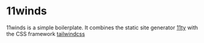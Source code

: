 # 11winds
 11winds is a simple boilerplate. It combines the static site generator  [11ty](https://www.11ty.dev/) with the CSS framework [tailwindcss](https://tailwindcss.com/)
